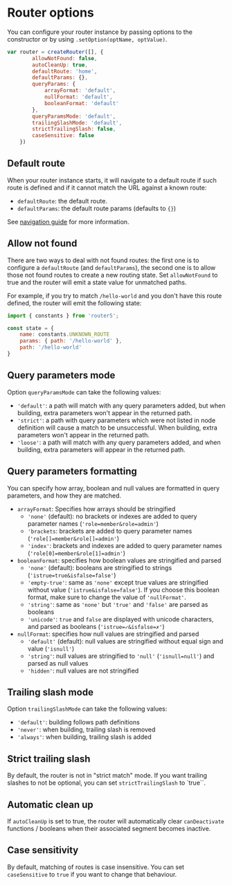 # Router options

You can configure your router instance by passing options to the constructor or by using `.setOption(optName, optValue)`.

```javascript
var router = createRouter([], {
        allowNotFound: false,
        autoCleanUp: true,
        defaultRoute: 'home',
        defaultParams: {},
        queryParams: {
            arrayFormat: 'default',
            nullFormat: 'default',
            booleanFormat: 'default'
        },
        queryParamsMode: 'default',
        trailingSlashMode: 'default',
        strictTrailingSlash: false,
        caseSensitive: false
    })
```

## Default route

When your router instance starts, it will navigate to a default route if such route is defined and if it cannot match the URL against a known route:

* `defaultRoute`: the default route.
* `defaultParams`: the default route params \(defaults to `{}`\)

See [navigation guide](https://github.com/router5/router5/tree/1cc1c6969a96918deb28e45b8c5b2d6aa19d0a19/docs/navigation.html) for more information.

## Allow not found

There are two ways to deal with not found routes: the first one is to configure a `defaultRoute` \(and `defaultParams`\), the second one is to allow those not found routes to create a new routing state. Set `allowNotFound` to true and the router will emit a state value for unmatched paths.

For example, if you try to match `/hello-world` and you don't have this route defined, the router will emit the following state:

```javascript
import { constants } from 'router5';

const state = {
    name: constants.UNKNOWN_ROUTE
    params: { path: '/hello-world' },
    path: '/hello-world'
}
```

## Query parameters mode

Option `queryParamsMode` can take the following values:

* `'default'`: a path will match with any query parameters added, but when building, extra parameters won't appear in the returned path.
* `'strict'`: a path with query parameters which were not listed in node definition will cause a match to be unsuccessful. When building, extra parameters won't appear in the returned path.
* `'loose'`: a path will match with any query parameters added, and when building, extra parameters will appear in the returned path.

## Query parameters formatting

You can specify how array, boolean and null values are formatted in query parameters, and how they are matched.

* `arrayFormat`: Specifies how arrays should be stringified
  * `'none'` \(default\): no brackets or indexes are added to query parameter names \(`'role=member&role=admin'`\)
  * `'brackets`: brackets are added to query parameter names \(`'role[]=member&role[]=admin'`\)
  * `'index'`: brackets and indexes are added to query parameter names \(`'role[0]=member&role[1]=admin'`\)
* `booleanFormat`: specifies how boolean values are stringified and parsed
  * `'none'` \(default\): booleans are stringified to strings \(`'istrue=true&isfalse=false'`\)
  * `'empty-true'`: same as `'none'` except true values are stringified without value \(`'istrue&isfalse=false'`\). If you choose this boolean format, make sure to change the value of `'nullFormat'`.
  * `'string'`: same as `'none'` but `'true'` and `'false'` are parsed as booleans
  * `'unicode'`: `true` and `false` are displayed with unicode characters, and parsed as booleans \(`'istrue=✓&isfalse=✗'`\)
* `nullFormat`: specifies how null values are stringified and parsed
  * `'default'` \(default\): null values are stringified without equal sign and value \(`'isnull'`\)
  * `'string'`: null values are stringified to `'null'` \(`'isnull=null'`\) and parsed as null values
  * `'hidden'`: null values are not stringified

## Trailing slash mode

Option `trailingSlashMode` can take the following values:

* `'default'`: building follows path definitions
* `'never'`: when building, trailing slash is removed
* `'always'`: when building, trailing slash is added

## Strict trailing slash

By default, the router is not in "strict match" mode. If you want trailing slashes to not be optional, you can set `strictTrailingSlash` to \`true\`\`.

## Automatic clean up

If `autoCleanUp` is set to true, the router will automatically clear `canDeactivate` functions / booleans when their associated segment becomes inactive.

## Case sensitivity

By default, matching of routes is case insensitive. You can set `caseSensitive` to `true` if you want to change that behaviour.

